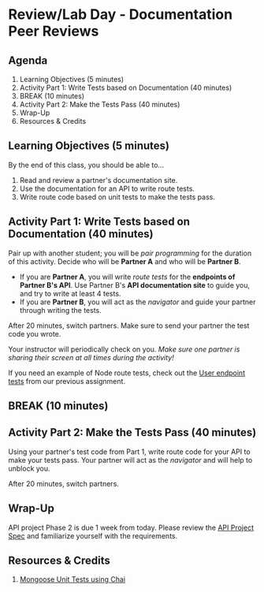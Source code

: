 # Review/Lab Day - Documentation Peer Reviews

## Agenda

1. Learning Objectives (5 minutes)
1. Activity Part 1: Write Tests based on Documentation (40 minutes)
1. BREAK (10 minutes)
1. Activity Part 2: Make the Tests Pass (40 minutes)
1. Wrap-Up
1. Resources & Credits

## Learning Objectives (5 minutes)

By the end of this class, you should be able to...

1. Read and review a partner's documentation site.
1. Use the documentation for an API to write route tests.
1. Write route code based on unit tests to make the tests pass.

## Activity Part 1: Write Tests based on Documentation (40 minutes)

Pair up with another student; you will be _pair programming_ for the duration of this activity. Decide who will be **Partner A** and who will be **Partner B**.

- If you are **Partner A**, you will write _route tests_ for the **endpoints of Partner B's API**. Use Partner B's **API documentation site** to guide you, and try to write at least 4 tests. 
- If you are **Partner B**, you will act as the _navigator_ and guide your partner through writing the tests.

After 20 minutes, switch partners. Make sure to send your partner the test code you wrote.

Your instructor will periodically check on you. _Make sure one partner is sharing their screen at all times during the activity!_

If you need an example of Node route tests, check out the [User endpoint tests](https://github.com/Make-School-Labs/chai-testing-challenges/blob/master/src/test/user.js) from our previous assignment.

## BREAK (10 minutes)

## Activity Part 2: Make the Tests Pass (40 minutes)

Using your partner's test code from Part 1, write route code for your API to make your tests pass. Your partner will act as the _navigator_ and will help to unblock you.

After 20 minutes, switch partners.

## Wrap-Up

API project Phase 2 is due 1 week from today. Please review the [API Project Spec](Projects/02-Custom-API-Project.md) and familiarize yourself with the requirements.

## Resources & Credits

1. [Mongoose Unit Tests using Chai](https://medium.com/nongaap/beginners-guide-to-writing-mongodb-mongoose-unit-tests-using-mocha-chai-ab5bdf3d3b1d)